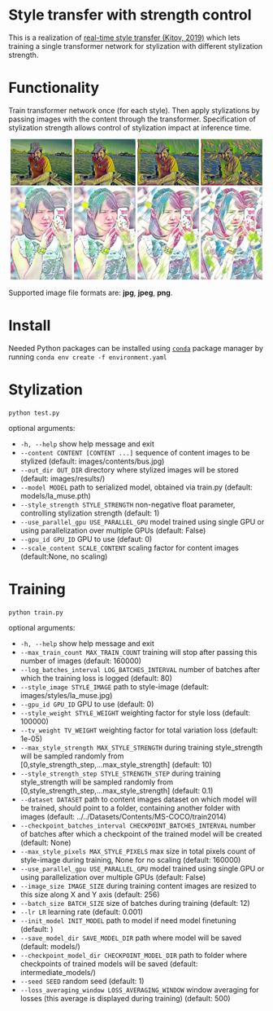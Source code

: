 # Style transfer with strength control
This is a realization of [real-time style transfer (Kitov, 2019)](https://arxiv.org/abs/1904.08643)  which lets training a single transformer network for stylization with different stylization strength.

# Functionality
Train transformer network once (for each style). Then apply stylizations by passing images with the content through the transformer. Specification of stylization strength allows control of stylization impact at inference time.

<div align='center'>
<img src="https://github.com/Apogentus/style-transfer-with-strength-control/blob/master/images/results/man_on_the_boat.jpg_la_muse.pth_0.1.jpg?raw=trueg" width="24%" />
<img src="https://github.com/Apogentus/style-transfer-with-strength-control/blob/master/images/results/man_on_the_boat.jpg_la_muse.pth_0.3.jpg?raw=trueg" width="24%" />
<img src="https://github.com/Apogentus/style-transfer-with-strength-control/blob/master/images/results/man_on_the_boat.jpg_la_muse.pth_1.0.jpg?raw=trueg" width="24%" />
<img src="https://github.com/Apogentus/style-transfer-with-strength-control/blob/master/images/results/man_on_the_boat.jpg_la_muse.pth_10.0.jpg?raw=trueg" width="24%" />
</div>


<div align='center'>
<img src=https://github.com/Apogentus/style-transfer-with-strength-control/blob/master/images/results/woman_telephone.jpg_feathers.pth_0.1.jpg?raw=true" width="24%" />
<img src="https://github.com/Apogentus/style-transfer-with-strength-control/blob/master/images/results/woman_telephone.jpg_feathers.pth_0.3.jpg?raw=true" width="24%" />
<img src="https://github.com/Apogentus/style-transfer-with-strength-control/blob/master/images/results/woman_telephone.jpg_feathers.pth_1.0.jpg?raw=true" width="24%" />
<img src="https://github.com/Apogentus/style-transfer-with-strength-control/blob/master/images/results/woman_telephone.jpg_feathers.pth_10.0.jpg?raw=true" width="24%" />
</div>

Supported image file formats are: __jpg__, __jpeg__, __png__.

# Install
Needed Python packages can be installed using [`conda`](https://www.anaconda.com/download/) package manager by running `conda env create -f environment.yaml`

# Stylization
`python test.py`

optional arguments:
*  `-h, --help`            show help message and exit
*  `--content CONTENT [CONTENT ...]`
                        sequence of content images to be stylized (default:
                        images/contents/bus.jpg)
*  `--out_dir OUT_DIR`     directory where stylized images will be stored
                        (default: images/results/)
*  `--model MODEL`         path to serialized model, obtained via train.py
                        (default: models/la_muse.pth)
*  `--style_strength STYLE_STRENGTH`
                        non-negative float parameter, controlling stylization
                        strength (default: 1)
*  `--use_parallel_gpu USE_PARALLEL_GPU`
                        model trained using single GPU or using
                        parallelization over multiple GPUs (default: False)
*  `--gpu_id GPU_ID`       GPU to use (defaut: 0)
*  `--scale_content SCALE_CONTENT`
                        scaling factor for content images (default:None, no
                        scaling)

# Training
`python train.py`

optional arguments:
*  `-h, --help`           show help message and exit
*  `--max_train_count MAX_TRAIN_COUNT`
                        training will stop after passing this number of images
                        (default: 160000)
*  `--log_batches_interval LOG_BATCHES_INTERVAL`
                        number of batches after which the training loss is
                        logged (default: 80)
*  `--style_image STYLE_IMAGE`
                        path to style-image (default:
                        images/styles/la_muse.jpg)
*  `--gpu_id GPU_ID`       GPU to use (default: 0)
*  `--style_weight STYLE_WEIGHT`
                        weighting factor for style loss (default: 100000)
*  `--tv_weight TV_WEIGHT`
                        weighting factor for total variation loss (default:
                        1e-05)
*  `--max_style_strength MAX_STYLE_STRENGTH`
                        during training style_strength will be sampled
                        randomly from
                        [0,style_strength_step,...max_style_strength]
                        (default: 10)
*  `--style_strength_step STYLE_STRENGTH_STEP`
                        during training style_strength will be sampled
                        randomly from
                        [0,style_strength_step,...max_style_strength]
                        (default: 0.1)
*  `--dataset DATASET`     path to content images dataset on which model will be
                        trained, should point to a folder, containing another
                        folder with images (default:
                        ../../Datasets/Contents/MS-COCO/train2014)
*  `--checkpoint_batches_interval CHECKPOINT_BATCHES_INTERVAL`
                        number of batches after which a checkpoint of the
                        trained model will be created (default: None)
*  `--max_style_pixels MAX_STYLE_PIXELS`
                        max size in total pixels count of style-image during
                        training, None for no scaling (default: 160000)
*  `--use_parallel_gpu USE_PARALLEL_GPU`
                        model trained using single GPU or using
                        parallelization over multiple GPUs (default: False)
*  `--image_size IMAGE_SIZE`
                        during training content images are resized to this
                        size along X and Y axis (default: 256)
*  `--batch_size BATCH_SIZE`
                        size of batches during training (default: 12)
*  `--lr LR`               learning rate (default: 0.001)
*  `--init_model INIT_MODEL`
                        path to model if need model finetuning (default: )
*  `--save_model_dir SAVE_MODEL_DIR`
                        path where model will be saved (default: models/)
*  `--checkpoint_model_dir CHECKPOINT_MODEL_DIR`
                        path to folder where checkpoints of trained models
                        will be saved (default: intermediate_models/)
*  `--seed SEED`           random seed (default: 1)
*  `--loss_averaging_window LOSS_AVERAGING_WINDOW`
                        window averaging for losses (this average is displayed
                        during training) (default: 500)
